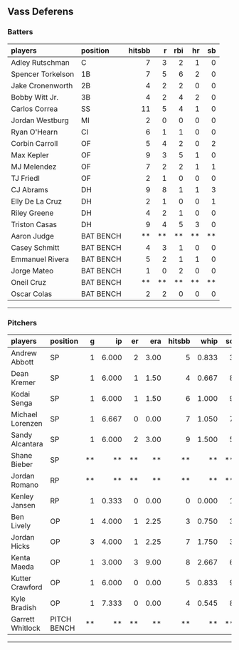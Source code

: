 ## Vass Deferens

### Batters

 
|players           |position  | hitsbb|  r| rbi| hr| sb| 
|:-----------------|:---------|------:|--:|---:|--:|--:| 
|Adley Rutschman   |C         |      7|  3|   2|  1|  0| 
|Spencer Torkelson |1B        |      7|  5|   6|  2|  0| 
|Jake Cronenworth  |2B        |      4|  2|   2|  0|  0| 
|Bobby Witt Jr.    |3B        |      4|  2|   4|  2|  0| 
|Carlos Correa     |SS        |     11|  5|   4|  1|  0| 
|Jordan Westburg   |MI        |      2|  0|   0|  0|  0| 
|Ryan O'Hearn      |CI        |      6|  1|   1|  0|  0| 
|Corbin Carroll    |OF        |      5|  4|   2|  0|  2| 
|Max Kepler        |OF        |      9|  3|   5|  1|  0| 
|MJ Melendez       |OF        |      7|  2|   2|  1|  1| 
|TJ Friedl         |OF        |      2|  1|   0|  0|  0| 
|CJ Abrams         |DH        |      9|  8|   1|  1|  3| 
|Elly De La Cruz   |DH        |      2|  1|   0|  0|  1| 
|Riley Greene      |DH        |      4|  2|   1|  0|  0| 
|Triston Casas     |DH        |      9|  4|   5|  3|  0| 
|Aaron Judge       |BAT BENCH |     **| **|  **| **| **| 
|Casey Schmitt     |BAT BENCH |      4|  3|   1|  0|  0| 
|Emmanuel Rivera   |BAT BENCH |      5|  2|   1|  1|  0| 
|Jorge Mateo       |BAT BENCH |      1|  0|   2|  0|  0| 
|Oneil Cruz        |BAT BENCH |     **| **|  **| **| **| 
|Oscar Colas       |BAT BENCH |      2|  2|   0|  0|  0| 


* * *

### Pitchers

 
|players          |position    |  g|    ip| er|  era| hitsbb|  whip| so|  w| sv| 
|:----------------|:-----------|--:|-----:|--:|----:|------:|-----:|--:|--:|--:| 
|Andrew Abbott    |SP          |  1| 6.000|  2| 3.00|      5| 0.833|  3|  0|  0| 
|Dean Kremer      |SP          |  1| 6.000|  1| 1.50|      4| 0.667|  8|  1|  0| 
|Kodai Senga      |SP          |  1| 6.000|  1| 1.50|      6| 1.000|  9|  0|  0| 
|Michael Lorenzen |SP          |  1| 6.667|  0| 0.00|      7| 1.050|  7|  1|  0| 
|Sandy Alcantara  |SP          |  1| 6.000|  2| 3.00|      9| 1.500|  5|  0|  0| 
|Shane Bieber     |SP          | **|    **| **|   **|     **|    **| **| **| **| 
|Jordan Romano    |RP          | **|    **| **|   **|     **|    **| **| **| **| 
|Kenley Jansen    |RP          |  1| 0.333|  0| 0.00|      0| 0.000|  1|  0|  1| 
|Ben Lively       |OP          |  1| 4.000|  1| 2.25|      3| 0.750|  3|  0|  0| 
|Jordan Hicks     |OP          |  3| 4.000|  1| 2.25|      7| 1.750|  3|  0|  1| 
|Kenta Maeda      |OP          |  1| 3.000|  3| 9.00|      8| 2.667|  6|  0|  0| 
|Kutter Crawford  |OP          |  1| 6.000|  0| 0.00|      5| 0.833|  9|  1|  0| 
|Kyle Bradish     |OP          |  1| 7.333|  0| 0.00|      4| 0.545|  8|  1|  0| 
|Garrett Whitlock |PITCH BENCH | **|    **| **|   **|     **|    **| **| **| **| 


* * *


